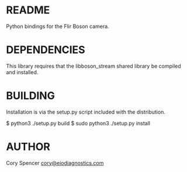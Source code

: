 README
======

Python bindings for the Flir Boson camera.

DEPENDENCIES
============

This library requires that the libboson_stream shared library be compiled
and installed.

BUILDING
========

Installation is via the setup.py script included with the distribution.

  $ python3 ./setup.py build
  $ sudo python3 ./setup.py install

AUTHOR
======

Cory Spencer <cory@eiodiagnostics.com>



